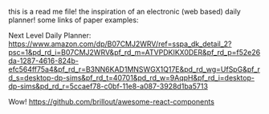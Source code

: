 this is a read me file!
the inspiration of an electronic (web based) daily planner!
some links of paper examples:

Next Level Daily Planner:
https://www.amazon.com/dp/B07CMJ2WRV/ref=sspa_dk_detail_2?psc=1&pd_rd_i=B07CMJ2WRV&pf_rd_m=ATVPDKIKX0DER&pf_rd_p=f52e26da-1287-4616-824b-efc564ff75a4&pf_rd_r=B3NN6KAD1MNSWGX1Q17E&pd_rd_wg=UfSpG&pf_rd_s=desktop-dp-sims&pf_rd_t=40701&pd_rd_w=9AqpH&pf_rd_i=desktop-dp-sims&pd_rd_r=5ccaef78-c0bf-11e8-a087-3928d1ba5713

Wow!
https://github.com/brillout/awesome-react-components
